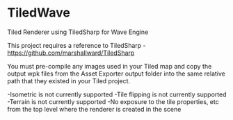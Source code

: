 TiledWave
=========

Tiled Renderer using TiledSharp for Wave Engine

This project requires a reference to TiledSharp - https://github.com/marshallward/TiledSharp

You must pre-compile any images used in your Tiled map and copy the output wpk files from the Asset Exporter output folder into the same relative path that they existed in your Tiled project.

-Isometric is not currently supported
-Tile flipping is not currently supported
-Terrain is not currently supported
-No exposure to the tile properties, etc from the top level where the renderer is created in the scene

